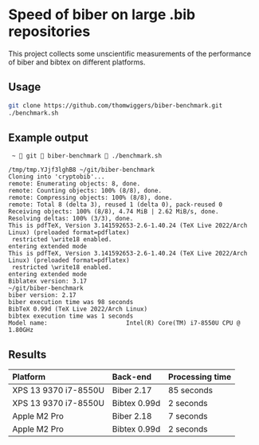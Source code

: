 # Speed of biber on large .bib repositories

This project collects some unscientific measurements of the performance of biber
and bibtex on different platforms.

## Usage

```sh
git clone https://github.com/thomwiggers/biber-benchmark.git
./benchmark.sh
```

## Example output

```plain
 ~  git  biber-benchmark  ./benchmark.sh                                                                                                         
/tmp/tmp.YJjf3lghB8 ~/git/biber-benchmark
Cloning into 'cryptobib'...
remote: Enumerating objects: 8, done.
remote: Counting objects: 100% (8/8), done.
remote: Compressing objects: 100% (8/8), done.
remote: Total 8 (delta 3), reused 1 (delta 0), pack-reused 0
Receiving objects: 100% (8/8), 4.74 MiB | 2.62 MiB/s, done.
Resolving deltas: 100% (3/3), done.
This is pdfTeX, Version 3.141592653-2.6-1.40.24 (TeX Live 2022/Arch Linux) (preloaded format=pdflatex)
 restricted \write18 enabled.
entering extended mode
This is pdfTeX, Version 3.141592653-2.6-1.40.24 (TeX Live 2022/Arch Linux) (preloaded format=pdflatex)
 restricted \write18 enabled.
entering extended mode
Biblatex version: 3.17
~/git/biber-benchmark
biber version: 2.17
biber execution time was 98 seconds
BibTeX 0.99d (TeX Live 2022/Arch Linux)
bibtex execution time was 1 seconds
Model name:                      Intel(R) Core(TM) i7-8550U CPU @ 1.80GHz
```

## Results

| Platform              | Back-end       | Processing time      |
|:----------------------|:---------------|:---------------------|
| XPS 13 9370 i7-8550U  | Biber 2.17     | 85 seconds           |
| XPS 13 9370 i7-8550U  | Bibtex 0.99d   | 2 seconds            |
| Apple M2 Pro          | Biber 2.18     | 7 seconds            |
| Apple M2 Pro          | Bibtex 0.99d   | 2 seconds            |
